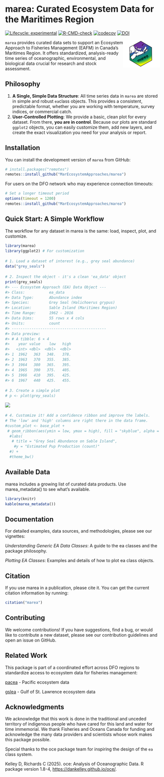 
# marea: Curated Ecosystem Data for the Maritimes Region

<!-- badges: start -->

[![Lifecycle:
experimental](https://img.shields.io/badge/lifecycle-experimental-orange.svg)](https://lifecycle.r-lib.org/articles/stages.html#experimental)
[![R-CMD-check](https://github.com/MarEcosystemApproaches/marea/actions/workflows/R-CMD-check.yaml/badge.svg)](https://github.com/MarEcosystemApproaches/marea/actions/workflows/R-CMD-check.yaml)
[![codecov](https://codecov.io/gh/MarEcosystemApproaches/marea/graph/badge.svg?token=93afkFJUVL)](https://codecov.io/gh/MarEcosystemApproaches/marea)
[![DOI](https://zenodo.org/badge/DOI/10.5281/zenodo.15706086.svg)](https://doi.org/10.5281/zenodo.15706086)
<!-- badges: end -->

<img src="man/figures/marea_logo_jupijkam.png" align="right" height="90"/>

`marea` provides curated data sets to support an Ecosystem Approach to
Fisheries Management (EAFM) in Canada’s Maritimes Region. It offers
standardized, analysis-ready time series of oceanographic,
environmental, and biological data crucial for research and stock
assessment.

## Philosophy

1.  **A Single, Simple Data Structure**: All time series data in `marea`
    are stored in simple and robust `ea`class objects. This provides a
    consistent, predictable format, whether you are working with
    temperature, survey indices, or commercial catch.
2.  **User-Controlled Plotting**: We provide a basic, clean plot for
    every dataset. From there, **you are in control**. Because our plots
    are standard `ggplot2` objects, you can easily customize them, add
    new layers, and create the exact visualization you need for your
    analysis or report.

## Installation

You can install the development version of `marea` from GitHub:

``` r
# install.packages("remotes")
remotes::install_github("MarEcosystemApproaches/marea")
```

For users on the DFO network who may experience connection timeouts:

``` r
# Set a longer timeout period
options(timeout = 1200)
remotes::install_github("MarEcosystemApproaches/marea")
```

## Quick Start: A Simple Workflow

The workflow for any dataset in marea is the same: load, inspect, plot,
and customize.

``` r
library(marea)
library(ggplot2) # For customization

# 1. Load a dataset of interest (e.g., grey seal abundance)
data("grey_seals")

# 2. Inspect the object - it's a clean 'ea_data' object
print(grey_seals)
#> --- Ecosystem Approach (EA) Data Object ---
#> Class:           ea_data 
#> Data Type:       Abundance index 
#> Species:         Grey Seal (Halichoerus grypus) 
#> Location:        Sable Island (Maritimes Region)
#> Time Range:      1962 - 2016 
#> Data Dims:       55 rows x 4 cols 
#> Units:           count 
#> -------------------------------------------
#> Data preview:
#> # A tibble: 6 × 4
#>    year value    low   high
#>   <int> <dbl>  <dbl>  <dbl>
#> 1  1962   363   348.   378.
#> 2  1963   370   355.   385.
#> 3  1964   380   365.   395.
#> 4  1965   390   375.   405.
#> 5  1966   410   395.   425.
#> 6  1967   440   425.   455.

# 3. Create a simple plot
# p <- plot(grey_seals)
```

<img src="man/figures/README-grey-seals-base.png" width="70%" />

``` r
# 4. Customize it! Add a confidence ribbon and improve the labels.
# The 'low' and 'high' columns are right there in the data frame.
#custom_plot <- base_plot +
 # geom_ribbon(aes(ymin = low, ymax = high), fill = "skyblue", alpha = 0.5) +
  #labs(
   # title = "Grey Seal Abundance on Sable Island",
    #y = "Estimated Pup Production (count)"
  #) +
  #theme_bw()

```

## Available Data

marea includes a growing list of curated data products. Use
marea_metadata() to see what’s available.

``` r
library(knitr)
kable(marea_metadata())
```

## Documentation

For detailed examples, data sources, and methodologies, please see our
vignettes:

*Understanding Generic EA Data Classes*: A guide to the ea classes and
the package philosophy.

*Plotting EA Classes*: Examples and details of how to plot ea class
objects.

## Citation

If you use marea in a publication, please cite it. You can get the
current citation information by running:

``` r
citation("marea")
```

## Contributing

We welcome contributions! If you have suggestions, find a bug, or would
like to contribute a new dataset, please see our contribution guidelines
and open an issue on GitHub.

## Related Work

This package is part of a coordinated effort across DFO regions to
standardize access to ecosystem data for fisheries management:

[pacea](https://github.com/pbs-assess/PACea/) - Pacific ecosystem data

[gslea](https://github.com/duplisea/gslea/) - Gulf of St. Lawrence
ecosystem data

## Acknowledgments

We acknowledge that this work is done in the traditional and unceded
territory of indigenous people who have cared for this land and water
for time immemorial. We thank Fisheries and Oceans Canada for funding
and acknowledge the many data providers and scientists whose work makes
this package possible.

Special thanks to the oce package team for inspiring the design of the
`ea` class system.

Kelley D, Richards C (2025). oce: Analysis of Oceanographic Data. R
package version 1.8-4, <https://dankelley.github.io/oce/>.
